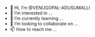 - 👋 Hi, I’m @VENUGOPAL-ADUSUMALLI
- 👀 I’m interested in ...
- 🌱 I’m currently learning ...
- 💞️ I’m looking to collaborate on ...
- 📫 How to reach me ...

<!---
VENUGOPAL-ADUSUMALLI/VENUGOPAL-ADUSUMALLI is a ✨ special ✨ repository because its `README.md` (this file) appears on your GitHub profile.
You can click the Preview link to take a look at your changes.
--->

